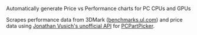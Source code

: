 Automatically generate Price vs Performance charts for PC CPUs and GPUs

Scrapes performance data from 3DMark ([benchmarks.ul.com](https://benchmarks.ul.com/compare/best-cpus)) and price data using [Jonathan Vusich's unofficial API](https://github.com/JonathanVusich/pcpartpicker) for [PCPartPicker](https://pcpartpicker.com/).
